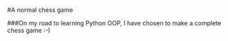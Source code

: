 #A normal chess game

###On my road to learning Python OOP, I have chosen to make a complete chess game :-)